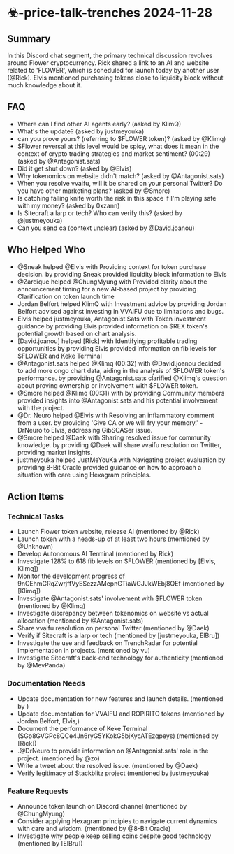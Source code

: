 # ☣-price-talk-trenches 2024-11-28

## Summary

In this Discord chat segment, the primary technical discussion revolves around Flower cryptocurrency. Rick shared a link to an AI and website related to 'FLOWER', which is scheduled for launch today by another user (@Rick). Elvis mentioned purchasing tokens close to liquidity block without much knowledge about it.

## FAQ

- Where can I find other AI agents early? (asked by KlimQ)
- What's the update? (asked by justmeyouka)
- can you prove yours? (referring to $FLOWER token)? (asked by @Klimq)
- $Flower reversal at this level would be spicy, what does it mean in the context of crypto trading strategies and market sentiment? (00:29) (asked by @Antagonist.sats)
- Did it get shut down? (asked by @Elvis)
- Why tokenomics on website didn't match? (asked by @Antagonist.sats)
- When you resolve vvaifu, will it be shared on your personal Twitter? Do you have other marketing plans? (asked by @Smore)
- Is catching falling knife worth the risk in this space if I'm playing safe with my money? (asked by 0xzann)
- Is Sitecraft a larp or tech? Who can verify this? (asked by @justmeyouka)
- Can you send ca (context unclear) (asked by @David.joanou)

## Who Helped Who

- @Sneak helped @Elvis with Providing context for token purchase decision. by providing Sneak provided liquidity block information to Elvis
- @Zardique helped @ChungMyung with Provided clarity about the announcement timing for a new AI-based project by providing Clarification on token launch time
- Jordan Belfort helped KlimQ with Investment advice by providing Jordan Belfort advised against investing in VVAIFU due to limitations and bugs.
- Elvis helped justmeyouka, Antagonist.Sats with Token investment guidance by providing Elvis provided information on $REX token's potential growth based on chart analysis.
- [David.joanou] helped [Rick] with Identifying profitable trading opportunities by providing Elvis provided information on fib levels for $FLOWER and Keke Terminal
- @Antagonist.sats helped @Klimq (00:32) with @David.joanou decided to add more ongo chart data, aiding in the analysis of $FLOWER token's performance. by providing @Antagonist.sats clarified @Klimq's question about proving ownership or involvement with $FLOWER token.
- @Smore helped @Klimq (00:31) with by providing Community members provided insights into @Antagonist.sats and his
  potential involvement with the project.
- @Dr. Neuro helped @Elvis with Resolving an inflammatory comment from a user. by providing 'Give CA or we will fry your memory.' - DrNeuro to Elvis, addressing GibSCASer issue.
- @Smore helped @Daek with Sharing resolved issue for community knowledge. by providing @Daek will share vvaifu resolution on Twitter, providing market insights.
- justmeyouka helped JustMeYouKa with Navigating project evaluation by providing 8-Bit Oracle provided guidance on how to approach a situation with care using Hexagram principles.

## Action Items

### Technical Tasks

- Launch Flower token website, release AI (mentioned by @Rick)
- Launch token with a heads-up of at least two hours (mentioned by @Unknown)
- Develop Autonomous AI Terminal (mentioned by Rick)
- Investigate 128% to 618 fib levels on $FLOWER (mentioned by [Elvis, Klimq])
- Monitor the development progress of 9nCEhmGRqZwrjffVyESezzAMepnGTiaWGJJkWEbj8QEf (mentioned by [Klimq])
- Investigate @Antagonist.sats' involvement with $FLOWER token (mentioned by @Klimq)
- Investigate discrepancy between tokenomics on website vs actual allocation (mentioned by @Antagonist.sats)
- Share vvaifu resolution on personal Twitter (mentioned by @Daek)
- Verify if Sitecraft is a larp or tech (mentioned by [justmeyouka, ElBru])
- Investigate the use and feedback on TrenchRadar for potential implementation in projects. (mentioned by vu)
- Investigate Sitecraft's back-end technology for authenticity (mentioned by @MevPanda)

### Documentation Needs

- Update documentation for new features and launch details. (mentioned by )
- Update documentation for VVAIFU and ROPIRITO tokens (mentioned by Jordan Belfort, Elvis,)
- Document the performance of Keke Terminal ($Gp8GVGPc8QCe4Jn6ryG5YKokG5bjKycATEzqpeys) (mentioned by [Rick])
- .@DrNeuro to provide information on @Antagonist.sats' role in the project. (mentioned by @zo)
- Write a tweet about the resolved issue. (mentioned by @Daek)
- Verify legitimacy of Stackblitz project (mentioned by justmeyouka)

### Feature Requests

- Announce token launch on Discord channel (mentioned by @ChungMyung)
- Consider applying Hexagram principles to navigate current dynamics with care and wisdom. (mentioned by @8-Bit Oracle)
- Investigate why people keep selling coins despite good technology (mentioned by [ElBru])
